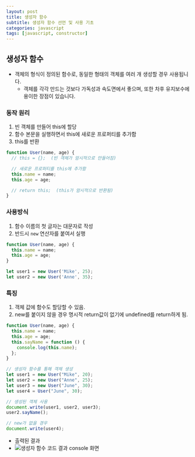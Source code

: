 ```yaml
---
layout: post
title: 생성자 함수
subtitle: 생성자 함수 선언 및 사용 기초
categories: javascript
tags: [javascript, constructor]
---
```


## 생성자 함수
- 객체의 형식이 정의된 함수로, 동일한 형태의 객체를 여러 개 생성할 경우 사용됩니다.
    - 객체를 각각 만드는 것보다 가독성과 속도면에서 좋으며, 또한 차후 유지보수에 용이한 장점이 있습니다.

### 동작 원리
1. 빈 객체를 만들어 this에 할당
2. 함수 본문을 실행하면서 this에 새로운 프로퍼티를 추가함
3. this를 반환
```javascript
function User(name, age) {
  // this = {};  (빈 객체가 암시적으로 만들어짐)

  // 새로운 프로퍼티를 this에 추가함
  this.name = name;
  this.age = age;

  // return this;  (this가 암시적으로 반환됨)
}
```
### 사용방식
1. 함수 이름의 첫 글자는 대문자로 작성
2. 반드시 `new` 연산자를 붙여서 실행
```javascript
function User(name, age) {
  this.name = name;
  this.age = age;
}

let user1 = new User('Mike', 25);
let user2 = new User('Anne', 35);
```

### 특징
1. 객체 값에 함수도 할당할 수 있음.
2. new를 붙이지 않을 경우 명시적 return값이 없기에 undefined를 return하게 됨.
    
```javascript
function User(name, age) {
  this.name = name;
  this.age = age;
  this.sayName = function () {
    console.log(this.name);
  };
}

// 생성자 함수를 통해 객체 생성
let user1 = new User("Mike", 20);
let user2 = new User("Anne", 25);
let user3 = new User("June", 30);
let user4 = User("June", 30);

// 생성된 객체 사용
document.write(user1, user2, user3);
user2.sayName();

// new가 없을 경우
document.write(user4);
```
- 출력된 결과
- ![생성자 함수 코드 결과 console 화면](/assets/images/javascript/post/constructor_1.png)

